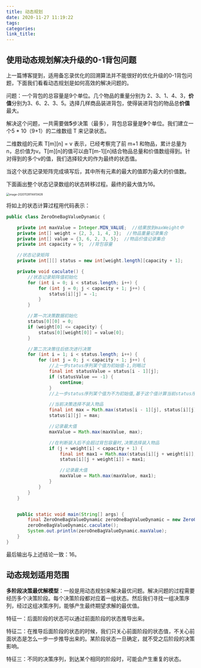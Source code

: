 ```yaml
---
title: 动态规划
date: 2020-11-27 11:19:22
tags:
categories:
link_title:
---
```

## 使用动态规划解决升级的0-1背包问题
上一篇博客提到，适用备忘录优化的回溯算法并不能很好的优化升级的0-1背包问题，下面我们看看动态规划是如何高效的解决问题的。
<!-- more -->
问题：一个背包的总容量是9个单位。几个物品的重量分别为 2、3、1、4、3，**价值**分别为3、6、2、3、5。选择几样商品装进背包，使得装进背包的物品总**价值**最大。

解决这个问题，一共需要做**5**步决策（最多），背包总容量是**9**个单位。我们建立一个5 * 10（9+1）的二维数组 T 来记录状态。

二维数组的元素 T\[m\]\[n\] = v 表示，已经考察完了前 m+1 和物品，累计总量为 n，总价值为v。T\[m\]\[n\]的值可以由T\[m-1\]\[n\]结合物品总量和价值数组得到。针对得到的多个v的值，我们选择较大的作为最终的状态值。

当这个状态记录矩阵完成填写后，其中所有元素的最大的值即为最大的价值数。

下面画出整个状态记录数组的状态转移过程。最终的最大值为16。

<img src="https://stonerivers.oss-cn-beijing.aliyuncs.com/TJF0MQA2FUXUE8M30NHB.png" alt="image-20201128114413428" style="zoom:50%;" />

将如上的状态计算过程用代码表示：

```java
public class ZeroOneBagValueDynamic {

    private int maxValue = Integer.MIN_VALUE;  //结果放到maxWeight中
    private int[] weight = {2, 3, 1, 4, 3};  //物品重量记录集合
    private int[] value = {3, 6, 2, 3, 5};  //物品价值记录集合
    private int capacity = 9;  //背包容量

    //状态记录矩阵
    private int[][] status = new int[weight.length][capacity + 1];

    private void caculate() {
        //状态记录矩阵值初始化
        for (int i = 0; i < status.length; i++) {
            for (int j = 0; j < capacity + 1; j++) {
                status[i][j] = -1;
            }
        }

        //第一次决策数据初始化
        status[0][0] = 0;
        if (weight[0] <= capacity) {
            status[0][weight[0]] = value[0];
        }

        //第二次决策往后依次进行决策
        for (int i = 1; i < status.length; i++) {
            for (int j = 0; j < capacity + 1; j++) {
                //上一步status序列某个值为初始值-1,则略过
                final int statusValue = status[i - 1][j];
                if (statusValue == -1) {
                    continue;
                }
                //上一步status序列某个值为不为初始值,基于这个值计算当前status序列

                //当前决策选择不装入物品
                final int max = Math.max(status[i - 1][j], status[i][j]);
                status[i][j] = max;

                //记录最大值
                maxValue = Math.max(maxValue, max);

                //在判断装入后不会超过背包容量时,决策选择装入物品
                if (j + weight[i] < capacity + 1) {
                    final int max1 = Math.max(status[i][j + weight[i]], status[i][j] + value[i]);
                    status[i][j + weight[i]] = max1;

                    //记录最大值
                    maxValue = Math.max(maxValue, max1);
                }
            }
        }
    }


    public static void main(String[] args) {
        final ZeroOneBagValueDynamic zeroOneBagValueDynamic = new ZeroOneBagValueDynamic();
        zeroOneBagValueDynamic.caculate();
        System.out.println(zeroOneBagValueDynamic.maxValue);
    }
}
```

最后输出与上述结论一致：16。

## 动态规划适用范围

**多阶段决策最优解模型**：一般是用动态规划来解决最优问题。解决问题的过程需要经历多个决策阶段。每个决策阶段都对应着一组状态。然后我们寻找一组决策序列，经过这组决策序列，能够产生最终期望求解的最优值。

特征一：后面阶段的状态可以通过前面阶段的状态推导出来。

特征二：在推导后面阶段的状态的时候，我们只关心前面阶段的状态值，不关心前面状态是怎么一步一步推导出来的。某阶段状态一旦确定，就不受之后阶段的决策影响。

特征三：不同的决策序列，到达某个相同的阶段时，可能会产生重复的状态。